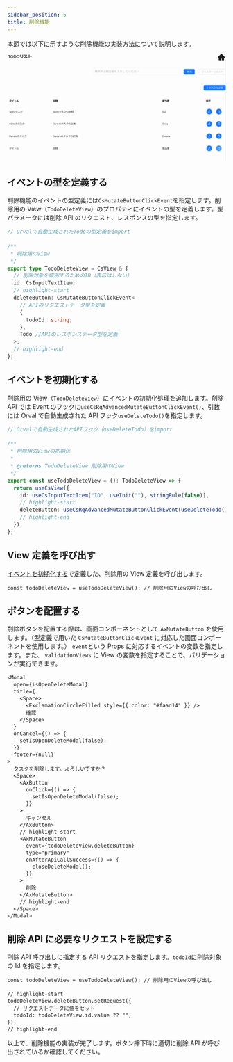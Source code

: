```yaml
---
sidebar_position: 5
title: 削除機能
---
```


本節では以下に示すような削除機能の実装方法について説明します。

![削除機能の画面](../../../static/img/crud-delete.gif)

## イベントの型を定義する

削除機能のイベントの型定義には`CsMutateButtonClickEvent`を指定します。削除用の View（`TodoDeleteView`）のプロパティにイベントの型を定義します。型パラメータには削除 API のリクエスト、レスポンスの型を指定します。

```ts title="src/app/todo/page.view.ts"
// Orvalで自動生成されたTodoの型定義をimport

/**
 * 削除用のView
 */
export type TodoDeleteView = CsView & {
  // 削除対象を識別するためのID（表示はしない）
  id: CsInputTextItem;
  // highlight-start
  deleteButton: CsMutateButtonClickEvent<
    // APIのリクエストデータ型を定義
    {
      todoId: string;
    },
    Todo //APIのレスポンスデータ型を定義
  >;
  // highlight-end
};
```

## イベントを初期化する

削除用の View（`TodoDeleteView`）にイベントの初期化処理を追加します。削除 API では Event のフックに`useCsRqAdvancedMutateButtonClickEvent()`、引数には Orval で自動生成された API フック`useDeleteTodo()`を指定します。

```ts title="src/app/todo/page.view.ts"
// Orvalで自動生成されたAPIフック（useDeleteTodo）をimport

/**
 * 削除用のViewの初期化
 *
 * @returns TodoDeleteView 削除用のView
 */
export const useTodoDeleteView = (): TodoDeleteView => {
  return useCsView({
    id: useCsInputTextItem("ID", useInit(""), stringRule(false)),
    // highlight-start
    deleteButton: useCsRqAdvancedMutateButtonClickEvent(useDeleteTodo()), // イベントの初期化処理の追加
    // highlight-end
  });
};
```

## View 定義を呼び出す

[イベントを初期化する](./delete-feature.md#イベントを初期化する)で定義した、削除用の View 定義を呼び出します。

```tsx title="src/app/todo/TodoDeleteModal.tsx"
const todoDeleteView = useTodoDeleteView(); // 削除用のViewの呼び出し
```

## ボタンを配置する

削除ボタンを配置する際は、画面コンポーネントとして `AxMutateButton` を使用します。（型定義で用いた `CsMutateButtonClickEvent` に対応した画面コンポーネントを使用します。）
`event`という Props に対応するイベントの変数を指定します。また、 `validationViews` に View の変数を指定することで、バリデーションが実行できます。

```tsx title="src/app/todo/TodoDeleteModal.tsx"
<Modal
  open={isOpenDeleteModal}
  title={
    <Space>
      <ExclamationCircleFilled style={{ color: "#faad14" }} />
      確認
    </Space>
  }
  onCancel={() => {
    setIsOpenDeleteModal(false);
  }}
  footer={null}
>
  タスクを削除します。よろしいですか？
  <Space>
    <AxButton
      onClick={() => {
        setIsOpenDeleteModal(false);
      }}
    >
      キャンセル
    </AxButton>
    // highlight-start
    <AxMutateButton
      event={todoDeleteView.deleteButton}
      type="primary"
      onAfterApiCallSuccess={() => {
        closeDeleteModal();
      }}
    >
      削除
    </AxMutateButton>
    // highlight-end
  </Space>
</Modal>
```

## 削除 API に必要なリクエストを設定する

削除 API 呼び出しに指定する API リクエストを指定します。`todoId`に削除対象の Id を指定します。

```tsx title="src/app/todo/TodoDeleteModal.tsx"
const todoDeleteView = useTodoDeleteView(); // 削除用のViewの呼び出し

// highlight-start
todoDeleteView.deleteButton.setRequest({
  // リクエストデータに値をセット
  todoId: todoDeleteView.id.value ?? "",
});
// highlight-end
```

以上で、削除機能の実装が完了します。ボタン押下時に適切に削除 API が呼び出されているか確認してください。
